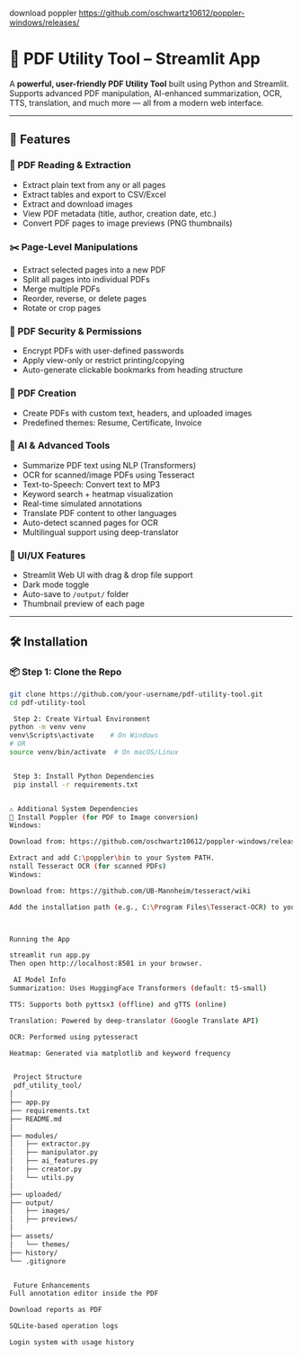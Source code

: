 download poppler
https://github.com/oschwartz10612/poppler-windows/releases/

# 📄 PDF Utility Tool – Streamlit App

A **powerful, user-friendly PDF Utility Tool** built using Python and Streamlit. Supports advanced PDF manipulation, AI-enhanced summarization, OCR, TTS, translation, and much more — all from a modern web interface.

---

## 🚀 Features

### 📄 PDF Reading & Extraction
- Extract plain text from any or all pages
- Extract tables and export to CSV/Excel
- Extract and download images
- View PDF metadata (title, author, creation date, etc.)
- Convert PDF pages to image previews (PNG thumbnails)

### ✂️ Page-Level Manipulations
- Extract selected pages into a new PDF
- Split all pages into individual PDFs
- Merge multiple PDFs
- Reorder, reverse, or delete pages
- Rotate or crop pages

### 🔐 PDF Security & Permissions
- Encrypt PDFs with user-defined passwords
- Apply view-only or restrict printing/copying
- Auto-generate clickable bookmarks from heading structure

### 📝 PDF Creation
- Create PDFs with custom text, headers, and uploaded images
- Predefined themes: Resume, Certificate, Invoice

### 🧠 AI & Advanced Tools
- Summarize PDF text using NLP (Transformers)
- OCR for scanned/image PDFs using Tesseract
- Text-to-Speech: Convert text to MP3
- Keyword search + heatmap visualization
- Real-time simulated annotations
- Translate PDF content to other languages
- Auto-detect scanned pages for OCR
- Multilingual support using deep-translator

### 🌟 UI/UX Features
- Streamlit Web UI with drag & drop file support
- Dark mode toggle
- Auto-save to `/output/` folder
- Thumbnail preview of each page

---

## 🛠️ Installation

### 📦 Step 1: Clone the Repo

```bash
git clone https://github.com/your-username/pdf-utility-tool.git
cd pdf-utility-tool

 Step 2: Create Virtual Environment
python -m venv venv
venv\Scripts\activate    # On Windows
# OR
source venv/bin/activate  # On macOS/Linux


 Step 3: Install Python Dependencies
 pip install -r requirements.txt


⚠️ Additional System Dependencies
🧾 Install Poppler (for PDF to Image conversion)
Windows:

Download from: https://github.com/oschwartz10612/poppler-windows/releases

Extract and add C:\poppler\bin to your System PATH.
nstall Tesseract OCR (for scanned PDFs)
Windows:

Download from: https://github.com/UB-Mannheim/tesseract/wiki

Add the installation path (e.g., C:\Program Files\Tesseract-OCR) to your System PATH.



Running the App

streamlit run app.py
Then open http://localhost:8501 in your browser.

 AI Model Info
Summarization: Uses HuggingFace Transformers (default: t5-small)

TTS: Supports both pyttsx3 (offline) and gTTS (online)

Translation: Powered by deep-translator (Google Translate API)

OCR: Performed using pytesseract

Heatmap: Generated via matplotlib and keyword frequency


 Project Structure
 pdf_utility_tool/
│
├── app.py
├── requirements.txt
├── README.md
│
├── modules/
│   ├── extractor.py
│   ├── manipulator.py
│   ├── ai_features.py
│   ├── creator.py
│   └── utils.py
│
├── uploaded/
├── output/
│   ├── images/
│   ├── previews/
│
├── assets/
│   └── themes/
├── history/
└── .gitignore


 Future Enhancements
Full annotation editor inside the PDF

Download reports as PDF

SQLite-based operation logs

Login system with usage history

